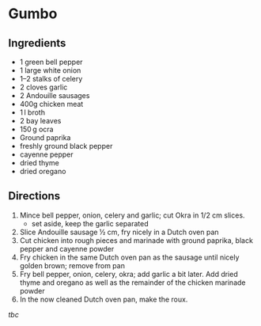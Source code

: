 # Gumbo

<primary-label ref="recipe"/>
<secondary-label ref="stew"/>
<secondary-label ref="us"/>
<secondary-label ref="creole"/>
<secondary-label ref="cajun"/>

## Ingredients

* 1 green bell pepper
* 1 large white onion
* 1–2 stalks of celery
* 2 cloves garlic
* 2 Andouille sausages
* 400g chicken meat
* 1&#x202F;l broth
* 2 bay leaves
* 150&#x202F;g ocra
* Ground paprika
* freshly ground black pepper
* cayenne pepper
* dried thyme
* dried oregano

## Directions

1. Mince bell pepper, onion, celery and garlic; cut Okra in 1/2 cm slices.
   * set aside, keep the garlic separated
2. Slice Andouille sausage ½ cm, fry nicely in a Dutch oven pan
3. Cut chicken into rough pieces and marinade with ground paprika, black pepper and cayenne powder
4. Fry chicken in the same Dutch oven pan as the sausage until nicely golden brown; remove from pan
5. Fry bell pepper, onion, celery, okra; add garlic a bit later. Add dried thyme and oregano as well as the remainder of the chicken marinade powder
6. In the now cleaned Dutch oven pan, make the roux.

_tbc_
